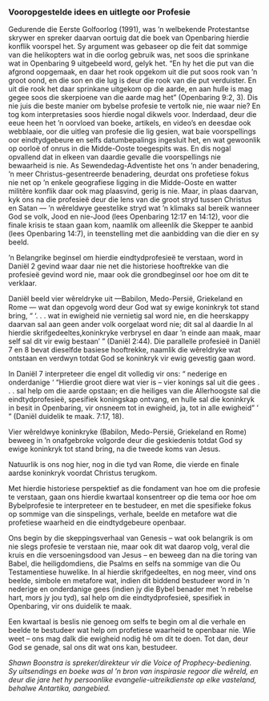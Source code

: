 ### Vooropgestelde idees en uitlegte oor Profesie

Gedurende die Eerste Golfoorlog (1991), was ’n welbekende Protestantse skrywer en spreker daarvan oortuig dat die boek van Openbaring hierdie konflik voorspel het. Sy argument was gebaseer op die feit dat sommige van die helikopters wat in die oorlog gebruik was, net soos die sprinkane wat in Openbaring 9 uitgebeeld word, gelyk het. “En hy het die put van die afgrond oopgemaak, en daar het rook opgekom uit die put soos rook van ’n groot oond, en die son en die lug is deur die rook van die put verduister. En uit die rook het daar sprinkane uitgekom op die aarde, en aan hulle is mag gegee soos die skerpioene van die aarde mag het” (Openbaring 9:2, 3). Dis nie juis die beste manier om bybelse profesie te vertolk nie, nie waar nie? En tog kom interpretasies soos hierdie nogal dikwels voor. Inderdaad, deur die eeue heen het ’n oorvloed van boeke, artikels, en video’s en deesdae ook webblaaie, oor die uitleg van profesie die lig gesien, wat baie voorspellings oor eindtydgebeure en selfs datumbepalings ingesluit het, en wat gewoonlik op oorloë of onrus in die Midde-Ooste toegespits was. En dis nogal opvallend dat in elkeen van daardie gevalle die voorspellings nie bewaarheid is nie. As Sewendedag-Adventiste het ons ’n ander benadering, ’n meer Christus-gesentreerde benadering, deurdat ons profetiese fokus nie net op ’n enkele geografiese ligging in die Midde-Ooste en watter militêre konflik daar ook mag plaasvind, gerig is nie. Maar, in plaas daarvan, kyk ons na die profesieë deur die lens van die groot stryd tussen Christus en Satan — ’n wêreldwye geestelike stryd wat ’n klimaks sal bereik wanneer God se volk, Jood en nie-Jood (lees Openbaring 12:17 en 14:12), voor die finale krisis te staan gaan kom, naamlik om alleenlik die Skepper te aanbid (lees Openbaring 14:7), in teenstelling met die aanbidding van die dier en sy beeld.

’n Belangrike beginsel om hierdie eindtydprofesieë te verstaan, word in Daniël 2 gevind waar daar nie net die historiese hooftrekke van die profesieë gevind word nie, maar ook die grondbeginsel oor hoe om dit te verklaar.

Daniël beeld vier wêreldryke uit —Babilon, Medo-Persië, Griekeland en Rome — wat dan opgevolg word deur God wat sy ewige koninkryk tot stand bring, “ ‘. . . wat in ewigheid nie vernietig sal word nie, en die heerskappy daarvan sal aan geen ander volk oorgelaat word nie; dit sal al daardie In al hierdie skrifgedeeltes,koninkryke verbrysel en daar ’n einde aan maak, maar self sal dit vir ewig bestaan’ ” (Daniël 2:44). Die parallelle profesieë in Daniël 7 en 8 bevat dieselfde basiese hooftrekke, naamlik die wêreldryke wat ontstaan en verdwyn totdat God se koninkryk vir ewig gevestig gaan word.

In Daniël 7 interpreteer die engel dit volledig vir ons: “ nederige en onderdanige ‘ “Hierdie groot diere wat vier is – vier konings sal uit die gees . . . sal help om die aarde opstaan; en die heiliges van die Allerhoogste sal die eindtydprofesieë, spesifiek koningskap ontvang, en hulle sal die koninkryk in besit in Openbaring, vir onsneem tot in ewigheid, ja, tot in alle ewigheid” ’ ” (Daniël duidelik te maak. 7:17, 18).

Vier wêreldwye koninkryke (Babilon, Medo-Persië, Griekeland en Rome) beweeg in ’n onafgebroke volgorde deur die geskiedenis totdat God sy ewige koninkryk tot stand bring, na die tweede koms van Jesus.

Natuurlik is ons nog hier, nog in die tyd van Rome, die vierde en finale aardse koninkryk voordat Christus terugkom.

Met hierdie historiese perspektief as die fondament van hoe om die profesie te verstaan, gaan ons hierdie kwartaal konsentreer op die tema oor hoe om Bybelprofesie te interpreteer en te bestudeer, en met die spesifieke fokus op sommige van die sinspelings, verhale, beelde en metafore wat die profetiese waarheid en die eindtydgebeure openbaar.

Ons begin by die skeppingsverhaal van Genesis – wat ook belangrik is om nie slegs profesie te verstaan nie, maar ook dit wat daarop volg, veral die kruis en die versoeningsdood van Jesus – en beweeg dan na die toring van Babel, die heiligdomdiens, die Psalms en selfs na sommige van die Ou Testamentiese huwelike. In al hierdie skrifgedeeltes, en nog meer, vind ons beelde, simbole en metafore wat, indien dit biddend bestudeer word in ’n nederige en onderdanige gees (indien jy die Bybel benader met ’n rebelse hart, mors jy jou tyd), sal help om die eindtydprofesieë, spesifiek in Openbaring, vir ons duidelik te maak.

Een kwartaal is beslis nie genoeg om selfs te begin om al die verhale en beelde te bestudeer wat help om profetiese waarheid te openbaar nie. Wie weet – ons mag dalk die ewigheid nodig hê om dit te doen. Tot dan, deur God se genade, sal ons dit wat ons kan, bestudeer.

_Shawn Boonstra is spreker/direkteur vir die Voice of Prophecy-bediening. Sy uitsendings en boeke was al ’n bron van inspirasie regoor die wêreld, en deur die jare het hy persoonlike evangelie-uitreikdienste op elke vasteland, behalwe Antartika, aangebied._